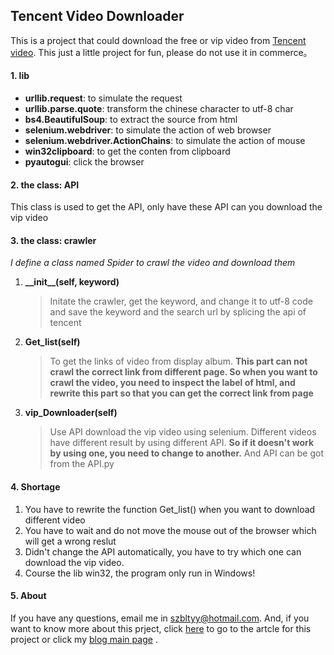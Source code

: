 ## Tencent Video Downloader 
This is a project that could download the free or vip video from [Tencent video]("http://v.qq.com"). This just a little project for fun, please do not use it in commerce。

#### 1. lib
* **urllib.request**: to simulate the request
* **urllib.parse.quote**: transform the chinese character to utf-8 char
* **bs4.BeautifulSoup**: to extract the source from html
* **selenium.webdriver**: to simulate the action of web browser
* **selenium.webdriver.ActionChains**: to simulate the action of mouse
* **win32clipboard**: to get the conten from clipboard
* **pyautogui**: click the browser

#### 2. the class: API
This class is used to get the API, only have these API can you download the vip video

#### 3. the class: crawler
*I define a class named Spider to crawl the video and download them*

1. **\_\_init\_\_(self, keyword)**
   > Initate the crawler, get the keyword, and change it to utf-8 code and save the keyword and the search url by splicing the api of tencent

2. **Get_list(self)**
   > To get the links of video from display album. **This part can not crawl the correct link from different page. So when you want to crawl the video, you need to inspect the label of html, and rewrite this part so that you can get the correct link from page**

3. **vip_Downloader(self)**
   > Use API download the vip video using selenium. Different videos have different result by using different API. **So if it doesn't work by using one, you need to change to another.** And API can be got from the API.py

#### 4. Shortage
1. You have to rewrite the function Get_list() when you want to download different video
2. You have to wait and do not move the mouse out of the browser which will get a wrong reslut
3. Didn't change the API automatically, you have to try which one can download the vip video.
4. Course the lib win32, the program only run in Windows!

#### 5. About
If you have any questions, email me in szbltyy@hotmail.com. And, if you want to know more about this prject, click [here](https://www.jianshu.com/p/c67f4223dc06) to go to the artcle for this project or click my [blog main page](https://www.jianshu.com/u/a671f9f312d2) .